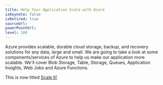 ```yaml
---
title: Help Your Application Scale with Azure
isKeynote: false
isRetired: true
sourceUrl:
powerPointUrl:
level: 100
---
```

Azure provides scalable, durable cloud storage, backup, and recovery solutions for any data, large and small. We are going to take a look at some components/services of Azure to help us make our application more scalable. We'll cover Blob Storage, Table, Storage, Queues, Application Insights, Web Jobs and Azure Functions.

This is now titled [Scale It!](_presentations/scale-it.md)
